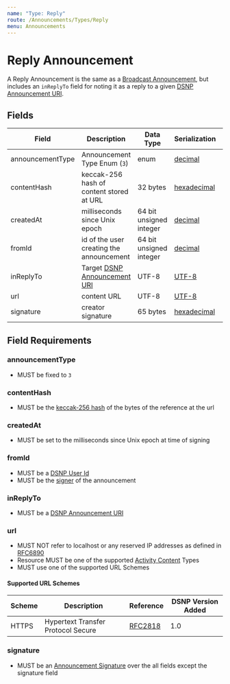 ```yaml
---
name: "Type: Reply"
route: /Announcements/Types/Reply
menu: Announcements
---
```


# Reply Announcement

A Reply Announcement is the same as a [Broadcast Announcement](/Announcements/Types/Broadcast),
but includes an `inReplyTo` field for noting it as a reply to a given [DSNP Announcement URI](/Identifiers#dsnp-announcement-uri).

## Fields

| Field | Description | Data Type | Serialization | Parquet Type | Bloom Filter |
| ----- | ----------- | --------- | ------------- | ------------ | ------------ |
| announcementType | Announcement Type Enum (`3`) | enum | [decimal](/Announcements/Overview#decimal) | `INT32` | no |
| contentHash | keccak-256 hash of content stored at URL | 32 bytes | [hexadecimal](/Announcements/Overview#hexadecimal) | `BYTE_ARRAY` | YES
| createdAt | milliseconds since Unix epoch | 64 bit unsigned integer | [decimal](/Announcements/Overview#decimal) | `INT64` | no
| fromId | id of the user creating the announcement | 64 bit unsigned integer | [decimal](/Announcements/Overview#decimal) | `INT64` | YES
| inReplyTo | Target [DSNP Announcement URI](/Identifiers#dsnp-announcement-uri) | UTF-8 | [UTF-8](https://datatracker.ietf.org/doc/html/rfc3629) | `UTF8` | YES
| url | content URL | UTF-8 | [UTF-8](https://datatracker.ietf.org/doc/html/rfc3629) | `UTF8` | no
| signature | creator signature | 65 bytes | [hexadecimal](/Announcements/Overview#hexadecimal) | `BYTE_ARRAY` | no

## Field Requirements

### announcementType

- MUST be fixed to `3`

### contentHash

- MUST be the [keccak-256 hash](https://keccak.team/files/Keccak-submission-3.pdf) of the bytes of the reference at the url

### createdAt

- MUST be set to the milliseconds since Unix epoch at time of signing

### fromId

- MUST be a [DSNP User Id](/Identifiers#dsnp-user-id)
- MUST be the [signer](/Announcements/Signatures) of the announcement

### inReplyTo

- MUST be a [DSNP Announcement URI](/Identifiers#dsnp-announcement-uri)

### url

- MUST NOT refer to localhost or any reserved IP addresses as defined in [RFC6890](https://datatracker.ietf.org/doc/html/rfc6890)
- Resource MUST be one of the supported [Activity Content](/ActivityContent/Overview) Types
- MUST use one of the supported URL Schemes

#### Supported URL Schemes

| Scheme | Description | Reference | DSNP Version Added |
| ------ |------------ | --------- | ------------------ |
| HTTPS | Hypertext Transfer Protocol Secure | [RFC2818](https://datatracker.ietf.org/doc/html/rfc2818) | 1.0 |

### signature

- MUST be an [Announcement Signature](/Announcements/Signatures) over the all fields except the signature field
